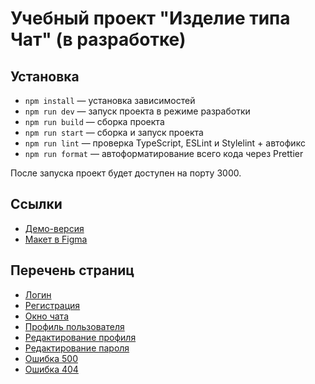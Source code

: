 # Учебный проект "Изделие типа Чат" (в разработке)

## Установка

- `npm install` — установка зависимостей
- `npm run dev` — запуск проекта в режиме разработки
- `npm run build` — сборка проекта
- `npm run start` — сборка и запуск проекта
- `npm run lint` — проверка TypeScript, ESLint и Stylelint + автофикс
- `npm run format` — автоформатирование всего кода через Prettier

После запуска проект будет доступен на порту 3000.

## Ссылки

- [Демо-версия](https://serene-heliotrope-d9a2a9.netlify.app/)
- [Макет в Figma](https://www.figma.com/design/jF5fFFzgGOxQeB4CmKWTiE/Chat_external_link?node-id=0-1&p=f&t=3pOtQQuFKpbpxlJA-0)

## Перечень страниц

- [Логин](https://serene-heliotrope-d9a2a9.netlify.app)
- [Регистрация](https://serene-heliotrope-d9a2a9.netlify.app/src/html/signin/index.html)
- [Окно чата](https://serene-heliotrope-d9a2a9.netlify.app/src/html/chat/index.html)
- [Профиль пользователя](https://serene-heliotrope-d9a2a9.netlify.app/src/html/profile/index.html)
- [Редактирование профиля](https://serene-heliotrope-d9a2a9.netlify.app/src/html/edit-profile/index.html)
- [Редактирование пароля](https://serene-heliotrope-d9a2a9.netlify.app/src/html/edit-password/index.html)
- [Ошибка 500](https://serene-heliotrope-d9a2a9.netlify.app/src/html/500/index.html)
- [Ошибка 404](https://serene-heliotrope-d9a2a9.netlify.app/src/html/404/index.html)
